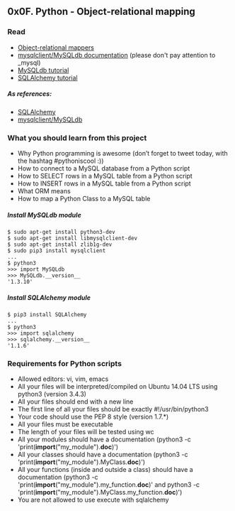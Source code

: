 ## 0x0F. Python - Object-relational mapping

### Read

- [Object-relational mappers](https://www.fullstackpython.com/object-relational-mappers-orms.html)
- [mysqlclient/MySQLdb documentation](https://mysqlclient.readthedocs.io/en/latest/index.html) (please don't pay attention to _mysql)
- [MySQLdb tutorial](http://www.mikusa.com/python-mysql-docs/index.html)
- [SQLAlchemy tutorial](http://docs.sqlalchemy.org/en/latest/orm/tutorial.html)

##### As references:

- [SQLAlchemy](http://docs.sqlalchemy.org/)
- [mysqlclient/MySQLdb](https://github.com/PyMySQL/mysqlclient-python)

### What you should learn from this project

- Why Python programming is awesome (don’t forget to tweet today, with the hashtag #pythoniscool :))
- How to connect to a MySQL database from a Python script
- How to SELECT rows in a MySQL table from a Python script
- How to INSERT rows in a MySQL table from a Python script
- What ORM means
- How to map a Python Class to a MySQL table

##### Install MySQLdb module
```
$ sudo apt-get install python3-dev
$ sudo apt-get install libmysqlclient-dev
$ sudo apt-get install zlib1g-dev
$ sudo pip3 install mysqlclient
...
$ python3
>>> import MySQLdb
>>> MySQLdb.__version__ 
'1.3.10'
```
##### Install SQLAlchemy module
```
$ pip3 install SQLAlchemy
...
$ python3
>>> import sqlalchemy
>>> sqlalchemy.__version__ 
'1.1.6'
```

### Requirements for Python scripts

- Allowed editors: vi, vim, emacs
- All your files will be interpreted/compiled on Ubuntu 14.04 LTS using python3 (version 3.4.3)
- All your files should end with a new line
- The first line of all your files should be exactly #!/usr/bin/python3
- Your code should use the PEP 8 style (version 1.7.*)
- All your files must be executable
- The length of your files will be tested using wc
- All your modules should have a documentation (python3 -c 'print(__import__("my_module").__doc__)')
- All your classes should have a documentation (python3 -c 'print(__import__("my_module").MyClass.__doc__)')
- All your functions (inside and outside a class) should have a documentation (python3 -c 'print(__import__("my_module").my_function.__doc__)' and python3 -c 'print(__import__("my_module").MyClass.my_function.__doc__)')
- You are not allowed to use execute with sqlalchemy
